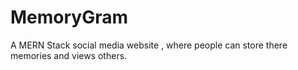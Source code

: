 # MemoryGram
A MERN Stack social media website , where people can store there memories and views others.
